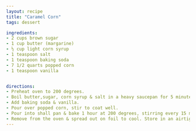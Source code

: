 ```yaml
---
layout: recipe
title: "Caramel Corn"
tags: dessert

ingredients:
- 2 cups brown sugar
- 1 cup butter (margarine)
- ½ cup light corn syrup
- 1 teaspoon salt
- 1 teaspoon baking soda
- 7 1/2 quarts popped corn
- 1 teaspoon vanilla


directions:
- Preheat oven to 200 degrees.
- Boil butter,sugar, corn syrup & salt in a heavy saucepan for 5 minutes.
- Add baking soda & vanilla.
- Pour over popped corn, stir to coat well.
- Pour into shall pan & bake 1 hour at 200 degrees, stirring every 15 minutes.
- Remove from the oven & spread out on foil to cool. Store in an airtight container or gallon baggies.
---
```

